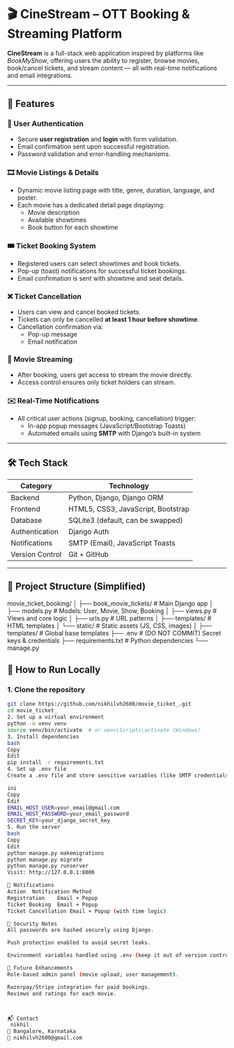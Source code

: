# 🎬 CineStream – OTT Booking & Streaming Platform

**CineStream** is a full-stack web application inspired by platforms like *BookMyShow*, offering users the ability to register, browse movies, book/cancel tickets, and stream content — all with real-time notifications and email integrations.

---

## 🚀 Features

### 👤 User Authentication
- Secure **user registration** and **login** with form validation.
- Email confirmation sent upon successful registration.
- Password validation and error-handling mechanisms.

### 🎞️ Movie Listings & Details
- Dynamic movie listing page with title, genre, duration, language, and poster.
- Each movie has a dedicated detail page displaying:
  - Movie description
  - Available showtimes
  - Book button for each showtime

### 🎟️ Ticket Booking System
- Registered users can select showtimes and book tickets.
- Pop-up (toast) notifications for successful ticket bookings.
- Email confirmation is sent with showtime and seat details.

### ❌ Ticket Cancellation
- Users can view and cancel booked tickets.
- Tickets can only be cancelled **at least 1 hour before showtime**.
- Cancellation confirmation via:
  - Pop-up message
  - Email notification

### 🎥 Movie Streaming
- After booking, users get access to stream the movie directly.
- Access control ensures only ticket holders can stream.

### ✉️ Real-Time Notifications
- All critical user actions (signup, booking, cancellation) trigger:
  - In-app popup messages (JavaScript/Bootstrap Toasts)
  - Automated emails using **SMTP** with Django’s built-in system

---

## 🛠️ Tech Stack

| Category        | Technology                             |
|----------------|-----------------------------------------|
| Backend         | Python, Django, Django ORM              |
| Frontend        | HTML5, CSS3, JavaScript, Bootstrap      |
| Database        | SQLite3 (default, can be swapped)       |
| Authentication  | Django Auth                             |
| Notifications   | SMTP (Email), JavaScript Toasts         |
| Version Control | Git + GitHub                            |

---

## 📂 Project Structure (Simplified)
movie_ticket_booking/
│
├── book_movie_tickets/ # Main Django app
│ ├── models.py # Models: User, Movie, Show, Booking
│ ├── views.py # Views and core logic
│ ├── urls.py # URL patterns
│ ├── templates/ # HTML templates
│ └── static/ # Static assets (JS, CSS, images)
│
├── templates/ # Global base templates
├── .env # (DO NOT COMMIT) Secret keys & credentials
├── requirements.txt # Python dependencies
└── manage.py

## 🧪 How to Run Locally

### 1. Clone the repository
```bash
git clone https://github.com/nikhilvh2600/movie_ticket_.git
cd movie_ticket_
2. Set up a virtual environment
python -m venv venv
source venv/bin/activate  # or venv\Scripts\activate (Windows)
3. Install dependencies
bash
Copy
Edit
pip install -r requirements.txt
4. Set up .env file
Create a .env file and store sensitive variables (like SMTP credentials) there:

ini
Copy
Edit
EMAIL_HOST_USER=your_email@gmail.com
EMAIL_HOST_PASSWORD=your_email_password
SECRET_KEY=your_django_secret_key
5. Run the server
bash
Copy
Edit
python manage.py makemigrations
python manage.py migrate
python manage.py runserver
Visit: http://127.0.0.1:8000

📧 Notifications
Action	Notification Method
Registration	Email + Popup
Ticket Booking	Email + Popup
Ticket Cancellation	Email + Popup (with time logic)

🔐 Security Notes
All passwords are hashed securely using Django.

Push protection enabled to avoid secret leaks.

Environment variables handled using .env (keep it out of version control).

📌 Future Enhancements
Role-based admin panel (movie upload, user management).

Razorpay/Stripe integration for paid bookings.
Reviews and ratings for each movie.



📬 Contact
 nikhil
📍 Bangalore, Karnataka
📧 nikhilvh2600@gmail.com

